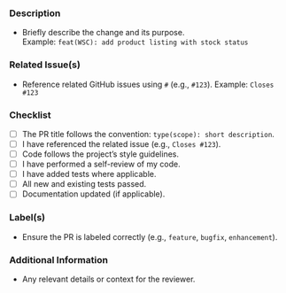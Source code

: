 ### Description
- Briefly describe the change and its purpose.  
  Example: `feat(WSC): add product listing with stock status`

### Related Issue(s)
- Reference related GitHub issues using `#` (e.g., `#123`).
  Example: `Closes #123`

### Checklist
- [ ] The PR title follows the convention: `type(scope): short description`.
- [ ] I have referenced the related issue (e.g., `Closes #123`).
- [ ] Code follows the project’s style guidelines.
- [ ] I have performed a self-review of my code.
- [ ] I have added tests where applicable.
- [ ] All new and existing tests passed.
- [ ] Documentation updated (if applicable).

### Label(s)
- Ensure the PR is labeled correctly (e.g., `feature`, `bugfix`, `enhancement`).

### Additional Information
- Any relevant details or context for the reviewer.
